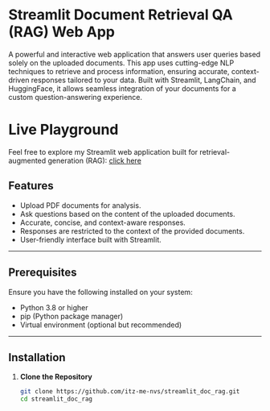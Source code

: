# Streamlit Document Retrieval QA (RAG) Web App

A powerful and interactive web application that answers user queries based solely on the uploaded documents. This app uses cutting-edge NLP techniques to retrieve and process information, ensuring accurate, context-driven responses tailored to your data. Built with Streamlit, LangChain, and HuggingFace, it allows seamless integration of your documents for a custom question-answering experience.

# Live Playground
Feel free to explore my Streamlit web application built for retrieval-augmented generation (RAG): [click here](https://workmate-doc-rag.streamlit.app/)

## Features
- Upload PDF documents for analysis.
- Ask questions based on the content of the uploaded documents.
- Accurate, concise, and context-aware responses.
- Responses are restricted to the context of the provided documents.
- User-friendly interface built with Streamlit.

---

## Prerequisites
Ensure you have the following installed on your system:
- Python 3.8 or higher
- pip (Python package manager)
- Virtual environment (optional but recommended)

---

## Installation

1. **Clone the Repository**
   ```bash
   git clone https://github.com/itz-me-nvs/streamlit_doc_rag.git
   cd streamlit_doc_rag
